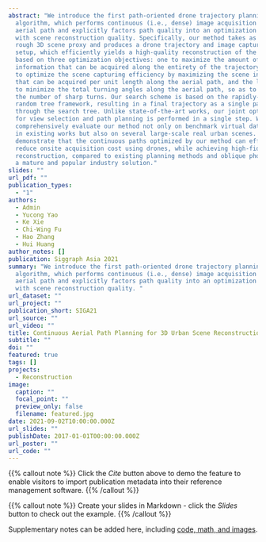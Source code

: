 ```yaml
---
abstract: "We introduce the first path-oriented drone trajectory planning
  algorithm, which performs continuous (i.e., dense) image acquisition along an
  aerial path and explicitly factors path quality into an optimization along
  with scene reconstruction quality. Specifically, our method takes as input a
  rough 3D scene proxy and produces a drone trajectory and image capturing
  setup, which efficiently yields a high-quality reconstruction of the 3D scene
  based on three optimization objectives: one to maximize the amount of 3D scene
  information that can be acquired along the entirety of the trajectory, another
  to optimize the scene capturing efficiency by maximizing the scene information
  that can be acquired per unit length along the aerial path, and the last one
  to minimize the total turning angles along the aerial path, so as to reduce
  the number of sharp turns. Our search scheme is based on the rapidly-exploring
  random tree framework, resulting in a final trajectory as a single path
  through the search tree. Unlike state-of-the-art works, our joint optimization
  for view selection and path planning is performed in a single step. We
  comprehensively evaluate our method not only on benchmark virtual datasets as
  in existing works but also on several large-scale real urban scenes. We
  demonstrate that the continuous paths optimized by our method can effectively
  reduce onsite acquisition cost using drones, while achieving high-fidelity 3D
  reconstruction, compared to existing planning methods and oblique photography,
  a mature and popular industry solution."
slides: ""
url_pdf: ""
publication_types:
  - "1"
authors:
  - Admin
  - Yucong Yao
  - Ke Xie
  - Chi-Wing Fu
  - Hao Zhang
  - Hui Huang
author_notes: []
publication: Siggraph Asia 2021
summary: "We introduce the first path-oriented drone trajectory planning
  algorithm, which performs continuous (i.e., dense) image acquisition along an
  aerial path and explicitly factors path quality into an optimization along
  with scene reconstruction quality. "
url_dataset: ""
url_project: ""
publication_short: SIGA21
url_source: ""
url_video: ""
title: Continuous Aerial Path Planning for 3D Urban Scene Reconstruction
subtitle: ""
doi: ""
featured: true
tags: []
projects:
  - Reconstruction
image:
  caption: ""
  focal_point: ""
  preview_only: false
  filename: featured.jpg
date: 2021-09-02T10:00:00.000Z
url_slides: ""
publishDate: 2017-01-01T00:00:00.000Z
url_poster: ""
url_code: ""
---
```

{{% callout note %}}
Click the *Cite* button above to demo the feature to enable visitors to import publication metadata into their reference management software.
{{% /callout %}}

{{% callout note %}}
Create your slides in Markdown - click the *Slides* button to check out the example.
{{% /callout %}}

Supplementary notes can be added here, including [code, math, and images](https://wowchemy.com/docs/writing-markdown-latex/).
